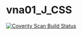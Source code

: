 # vna01_J_CSS
<a href="https://scan.coverity.com/projects/wendyzhang1121-vna01_j_css">
  <img alt="Coverity Scan Build Status"
       src="https://scan.coverity.com/projects/9627/badge.svg"/>
</a>
